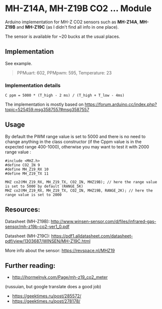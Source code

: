 # MH-Z14A, MH-Z19B CO2 ... Module

Arduino implementation for MH-Z CO2 sensors such as **MH-Z14A**, **MH-Z19B** and **MH-Z19C** (as I didn't find all info in one place).

The sensor is available for ~20 bucks at the usual places.

## Implementation
See example.

> PPMuart: 602, PPMpwm: 595, Temperature: 23

### Implementation details

```
C ppm = 5000 * (T_high - 2 ms) / (T_high + T_low - 4ms)
```

The implementation is mostly based on  https://forum.arduino.cc/index.php?topic=525459.msg3587557#msg3587557

## Usage
By default the PWM range value is set to 5000 and there is no need to change anything in the class constructor (if the Cppm value is in the expected range 400-1000), otherwise you may want to test it with 2000 range value :
```
#include <MHZ.h>
#define CO2_IN 9
#define MH_Z19_RX 10
#define MH_Z19_TX 11

MHZ co2(MH_Z19_RX, MH_Z19_TX, CO2_IN, MHZ19B); // here the range value is set to 5000 by default (RANGE_5K)
MHZ co2(MH_Z19_RX, MH_Z19_TX, CO2_IN, MHZ19B, RANGE_2K); // here the range value is set to 2000
```

## Resources:

Datasheet (MH-Z19B):
http://www.winsen-sensor.com/d/files/infrared-gas-sensor/mh-z19b-co2-ver1_0.pdf

Datasheet (MH-Z19C):
https://pdf1.alldatasheet.com/datasheet-pdf/view/1303687/WINSEN/MH-Z19C.html

More info about the sensor:
https://revspace.nl/MHZ19


## Further reading:
- http://ihormelnyk.com/Page/mh-z19_co2_meter

(russuian, but google translate does a good job)
- https://geektimes.ru/post/285572/
- https://geektimes.ru/post/278178/
